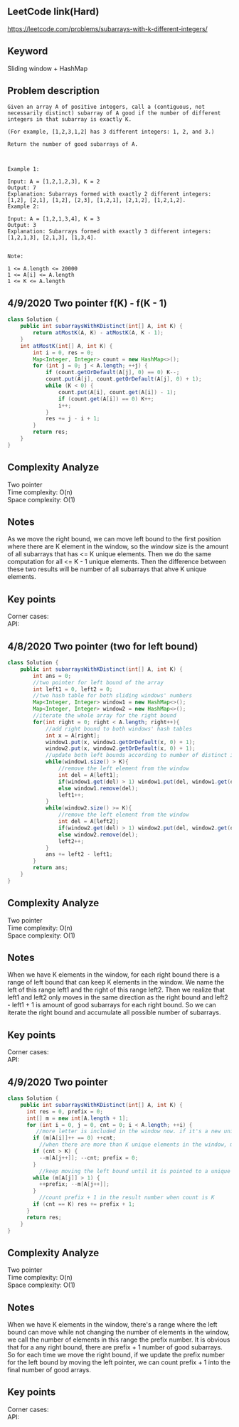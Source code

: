 ## LeetCode link(Hard)
https://leetcode.com/problems/subarrays-with-k-different-integers/

## Keyword
Sliding window + HashMap

## Problem description
```
Given an array A of positive integers, call a (contiguous, not necessarily distinct) subarray of A good if the number of different integers in that subarray is exactly K.

(For example, [1,2,3,1,2] has 3 different integers: 1, 2, and 3.)

Return the number of good subarrays of A.

 

Example 1:

Input: A = [1,2,1,2,3], K = 2
Output: 7
Explanation: Subarrays formed with exactly 2 different integers: [1,2], [2,1], [1,2], [2,3], [1,2,1], [2,1,2], [1,2,1,2].
Example 2:

Input: A = [1,2,1,3,4], K = 3
Output: 3
Explanation: Subarrays formed with exactly 3 different integers: [1,2,1,3], [2,1,3], [1,3,4].
 

Note:

1 <= A.length <= 20000
1 <= A[i] <= A.length
1 <= K <= A.length
```
## 4/9/2020 Two pointer f(K) - f(K - 1)

```Java
class Solution {
    public int subarraysWithKDistinct(int[] A, int K) {
        return atMostK(A, K) - atMostK(A, K - 1);
    }
    int atMostK(int[] A, int K) {
        int i = 0, res = 0;
        Map<Integer, Integer> count = new HashMap<>();
        for (int j = 0; j < A.length; ++j) {
            if (count.getOrDefault(A[j], 0) == 0) K--;
            count.put(A[j], count.getOrDefault(A[j], 0) + 1);
            while (K < 0) {
                count.put(A[i], count.get(A[i]) - 1);
                if (count.get(A[i]) == 0) K++;
                i++;
            }
            res += j - i + 1;
        }
        return res;
    }
}
```

## Complexity Analyze
Two pointer\
Time complexity: O(n)\
Space complexity: O(1)

## Notes
As we move the right bound, we can move left bound to the first position where there are K element in the window, so the window size is the amount of all subarrays that has <= K unique elements. Then we do the same computation for all <= K - 1 unique elements. Then the difference between these two results will be number of all subarrays that ahve K unique elements.

## Key points
Corner cases: \
API: 

## 4/8/2020 Two pointer (two for left bound)

```java
class Solution {
    public int subarraysWithKDistinct(int[] A, int K) {
        int ans = 0;
        //two pointer for left bound of the array
        int left1 = 0, left2 = 0;
        //two hash table for both sliding windows' numbers
        Map<Integer, Integer> window1 = new HashMap<>();
        Map<Integer, Integer> window2 = new HashMap<>();
        //iterate the whole array for the right bound
        for(int right = 0; right < A.length; right++){
            //add right bound to both windows' hash tables
            int x = A[right];
            window1.put(x, window1.getOrDefault(x, 0) + 1);
            window2.put(x, window2.getOrDefault(x, 0) + 1);
            //update both left bounds according to number of distinct integers in the array
            while(window1.size() > K){
                //remove the left element from the window
                int del = A[left1];
                if(window1.get(del) > 1) window1.put(del, window1.get(del) - 1);
                else window1.remove(del);
                left1++;
            }
            while(window2.size() >= K){
                //remove the left element from the window
                int del = A[left2];
                if(window2.get(del) > 1) window2.put(del, window2.get(del) - 1);
                else window2.remove(del);
                left2++;
            }
            ans += left2 - left1;
        }
        return ans;
    }
}
```

## Complexity Analyze
Two pointer\
Time complexity: O(n)\
Space complexity: O(1)

## Notes
When we have K elements in the window, for each right bound there is a range of left bound that can keep K elements in the window. We name the left of this range left1 and the right of this range left2. Then we realize that left1 and left2 only moves in the same direction as the right bound and left2 - left1 + 1 is amount of good subarrays for each right bound. So we can iterate the right bound and accumulate all possible number of subarrays.

## Key points
Corner cases: \
API: 

## 4/9/2020 Two pointer

```java
class Solution {
    public int subarraysWithKDistinct(int[] A, int K) {
      int res = 0, prefix = 0;
      int[] m = new int[A.length + 1];
      for (int i = 0, j = 0, cnt = 0; i < A.length; ++i) {
         //more letter is included in the window now. if it's a new unique letter, update count
        if (m[A[i]]++ == 0) ++cnt;
          //when there are more than K unique elements in the window, move left bound and refresh left prefix number
        if (cnt > K) {
          --m[A[j++]]; --cnt; prefix = 0; 
        }
          //keep moving the left bound until it is pointed to a unique letter that only appears once in the window
        while (m[A[j]] > 1) {
          ++prefix; --m[A[j++]]; 
        }
          //count prefix + 1 in the result number when count is K
        if (cnt == K) res += prefix + 1;
      }
      return res;
    } 
}
```

## Complexity Analyze
Two pointer\
Time complexity: O(n)\
Space complexity: O(1)

## Notes
When we have K elements in the window, there's a range where the left bound can move while not changing the number of elements in the window, we call the number of elements in this range the prefix number. It is obvious that for a any right bound, there are prefix + 1 number of good subarrays. So for each time we move the right bound, if we update the prefix number for the left bound by moving the left pointer, we can count prefix + 1 into the final number of good arrays.

## Key points
Corner cases: \
API: 
